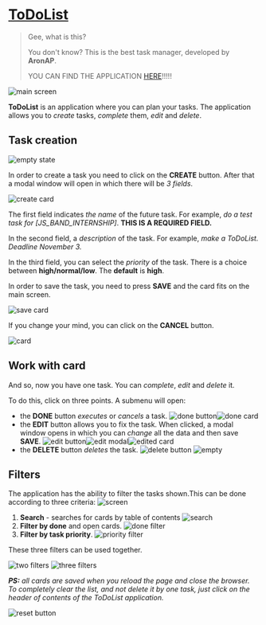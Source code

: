 # [ToDoList](https://aronap.github.io/ToDoList/dist/) #

> Gee, what is this?
>  
> You don't know?
> This is the best task manager, developed by **AronAP**.
>  
> YOU CAN FIND THE APPLICATION [HERE](https://aronap.github.io/ToDoList/dist/)!!!!!

![main screen][1]

**ToDoList** is an application where you can plan your tasks. The application allows you to *create* tasks, *complete* them, *edit* and *delete*.

## Task creation ##

![empty state][2]

In order to create a task you need to click on the **CREATE** button.  After that a modal window will open in which there will be *3 fields*.

![create card][3]

The first field indicates *the name* of the future task. For example, *do a test task for [JS_BAND_INTERNSHIP]*.  **THIS IS A REQUIRED FIELD.**

In the second field, a *description* of the task.  For example, *make a ToDoList.  Deadline November 3.*

In the third field, you can select the *priority* of the task.  There is a choice between **high/normal/low**.  The **default** is **high**.

In order to save the task, you need to press **SAVE** and the card fits on the main screen.

![save card][4]

If you change your mind, you can click on the **CANCEL** button.

![card][5]

## Work with card ##

And so, now you have one task.  You can *complete*, *edit* and *delete* it.

To do this, click on three points. A submenu will open:

- the **DONE** button *executes* or *cancels* a task.
![done button][6]![done card][7]
- the **EDIT** button allows you to fix the task.  When clicked, a modal window opens in which you can *change* all the data and then save **SAVE**.
![edit button][8]![edit modal][9]![edited card][10]
- the **DELETE** button *deletes* the task.
![delete button][11]
![empty][12]

## Filters ##

The application has the ability to filter the tasks shown.This can be done according to three criteria:
![screen][15]

1. **Search** - searches for cards by table of contents
    ![search][13]
2. **Filter by done** and open cards.
    ![done filter][14]
3. **Filter by task priority**.
    ![priority filter][16]

These three filters can be used together.

![two filters][17]
![three filters][18]

***PS:** all cards are saved when you reload the page and close the browser.  To completely clear the list, and not delete it by one task, just click on the header of contents of the ToDoList application.*

![reset button][19]

[1]:src/img/app_main.png
[2]:src/img/empty.png
[3]:src/img/create_button.png
[4]:src/img/save.png
[5]:src/img/card.png
[6]:src/img/done_button.png
[7]:src/img/done.png
[8]:src/img/edit_button.png
[9]:src/img/edit.png
[10]:src/img/is_edit.png
[11]:src/img/delete_button.png
[12]:src/img/is_delete.png
[13]:src/img/search.png
[14]:src/img/done_filter.png
[15]:src/img/screen.png
[16]:src/img/normal_filter.png
[17]:src/img/search_open.png
[18]:src/img/search_open_normal.png
[19]:src/img/reset.png
